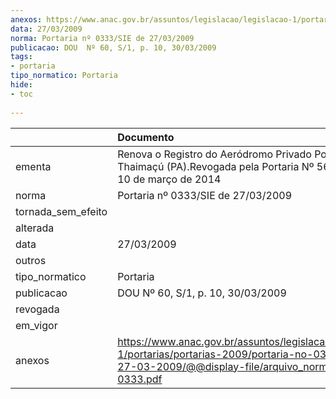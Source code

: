 ```yaml
---
anexos: https://www.anac.gov.br/assuntos/legislacao/legislacao-1/portarias/portarias-2009/portaria-no-0333-sie-de-27-03-2009/@@display-file/arquivo_norma/PA2009-0333.pdf
data: 27/03/2009
norma: Portaria nº 0333/SIE de 27/03/2009
publicacao: DOU  Nº 60, S/1, p. 10, 30/03/2009
tags:
- portaria
tipo_normatico: Portaria
hide: 
- toc 
 
---
```


|                    | Documento                                                                                                                                                         |
|:-------------------|:------------------------------------------------------------------------------------------------------------------------------------------------------------------|
| ementa             | Renova o Registro do Aeródromo Privado Pousada Thaimaçú (PA).Revogada pela Portaria Nº 568/SIA, de 10 de março de 2014                                            |
| norma              | Portaria nº 0333/SIE de 27/03/2009                                                                                                                                |
| tornada_sem_efeito |                                                                                                                                                                   |
| alterada           |                                                                                                                                                                   |
| data               | 27/03/2009                                                                                                                                                        |
| outros             |                                                                                                                                                                   |
| tipo_normatico     | Portaria                                                                                                                                                          |
| publicacao         | DOU  Nº 60, S/1, p. 10, 30/03/2009                                                                                                                                |
| revogada           |                                                                                                                                                                   |
| em_vigor           |                                                                                                                                                                   |
| anexos             | https://www.anac.gov.br/assuntos/legislacao/legislacao-1/portarias/portarias-2009/portaria-no-0333-sie-de-27-03-2009/@@display-file/arquivo_norma/PA2009-0333.pdf |